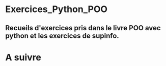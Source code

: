# Exercices_Python_POO
## Recueils d'exercices pris dans le livre POO avec python et les exercices de supinfo. 
# A suivre
